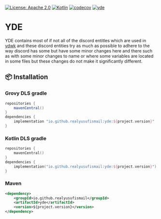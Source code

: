 [![License: Apache 2.0](https://img.shields.io/badge/License-Apache%202.0-blue.svg)](https://opensource.org/licenses/Apache-2.0)
[![Kotlin](https://img.shields.io/badge/kotlin-1.8.10-blue.svg?logo=kotlin)](http://kotlinlang.org)
[![codecov](https://codecov.io/gh/YDWK/YDWK/branch/master/graph/badge.svg?token=LKIA8T6N6J)](https://codecov.io/gh/YDWK/YDWK)
[![yde](https://img.shields.io/badge/YDE--Version-v1.0.9-blue)](https://github.com/YDWK/YDE/releases/tag/v1.0.9)

# YDE 

YDE contains most of if not all of the discord entitles which are used in [ydwk](https://github.com/YDWK/YDWK) and these discord entities try as much as possible to adhere to the way discord has some but have some minor changes here and there such as with some minor changes to name or where some variables are located in some files but these changes do not make it significantly different.

## :package: Installation

### Grovy DLS gradle
```groovy
repositories {
    mavenCentral()
}
dependencies {
    implementation "io.github.realyusufismail:yde:${project.version}"
}
```

### Kotlin DLS gradle
```kotlin
repositories {
    mavenCentral()
}
dependencies {
    implementation("io.github.realyusufismail:yde:${project.version}")
}
```

### Maven
```xml
<dependency>
    <groupId>io.github.realyusufismail</groupId>
    <artifactId>yde</artifactId>
    <version>${project.version}</version>
</dependency>
```
  </CodeGroupItem>
</CodeGroup>
